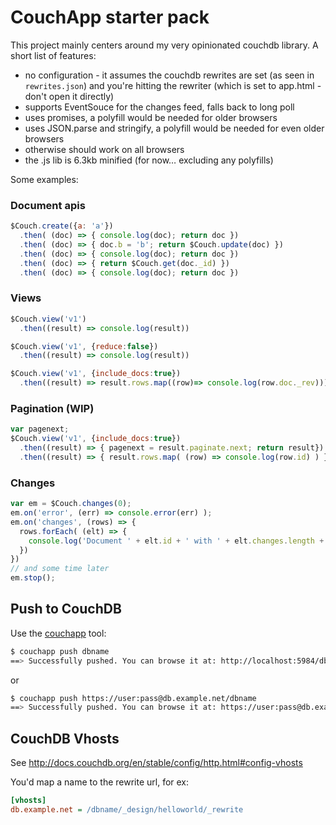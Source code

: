 # CouchApp starter pack

This project mainly centers around my very opinionated couchdb library. A short list of features:

 * no configuration - it assumes the couchdb rewrites are set (as seen in `rewrites.json`) and
you're hitting the rewriter (which is set to app.html - don't open it directly)
 * supports EventSouce for the changes feed, falls back to long poll
 * uses promises, a polyfill would be needed for older browsers
 * uses JSON.parse and stringify, a polyfill would be needed for even older browsers
 * otherwise should work on all browsers
 * the .js lib is 6.3kb minified (for now… excluding any polyfills)

Some examples:

### Document apis

```javascript
$Couch.create({a: 'a'})
  .then( (doc) => { console.log(doc); return doc })
  .then( (doc) => { doc.b = 'b'; return $Couch.update(doc) })
  .then( (doc) => { console.log(doc); return doc })
  .then( (doc) => { return $Couch.get(doc._id) })
  .then( (doc) => { console.log(doc); return doc })
```

### Views

```javascript
$Couch.view('v1')
  .then((result) => console.log(result))

$Couch.view('v1', {reduce:false})
  .then((result) => console.log(result))

$Couch.view('v1', {include_docs:true})
  .then((result) => result.rows.map((row)=> console.log(row.doc._rev)))
```

### Pagination (WIP)

```javascript
var pagenext;
$Couch.view('v1', {include_docs:true})
  .then((result) => { pagenext = result.paginate.next; return result})
  .then((result) => { result.rows.map( (row) => console.log(row.id) ) })
```

### Changes

```javascript
var em = $Couch.changes(0);
em.on('error', (err) => console.error(err) );
em.on('changes', (rows) => {
  rows.forEach( (elt) => {
    console.log('Document ' + elt.id + ' with ' + elt.changes.length + ' changes.')
  })
})
// and some time later
em.stop();
```

## Push to CouchDB

Use the [couchapp](https://github.com/couchapp/couchapp/) tool:

```bash
$ couchapp push dbname
==> Successfully pushed. You can browse it at: http://localhost:5984/dbname/_design/helloworld/_rewrite/
```
or
```bash
$ couchapp push https://user:pass@db.example.net/dbname
==> Successfully pushed. You can browse it at: https://user:pass@db.example.net/dbname/_design/helloworld/_rewrite/
```

## CouchDB Vhosts

See http://docs.couchdb.org/en/stable/config/http.html#config-vhosts

You'd map a name to the rewrite url, for ex:

```ini
[vhosts]
db.example.net = /dbname/_design/helloworld/_rewrite
```
